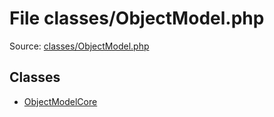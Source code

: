 File classes/ObjectModel.php
=========

Source: [classes/ObjectModel.php](https://github.com/PrestaShop/PrestaShop/blob/1.5.0.3/classes/ObjectModel.php)


Classes
-------

* [ObjectModelCore](class.ObjectModelCore.md)

